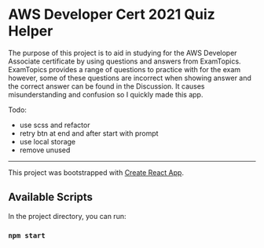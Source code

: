 # AWS Developer Cert 2021 Quiz Helper

The purpose of this project is to aid in studying for the AWS Developer Associate certificate by using questions and answers from ExamTopics. ExamTopics provides a range of questions to practice with for the exam however, some of these questions are incorrect when showing answer and the correct answer can be found in the Discussion. It causes misunderstanding and confusion so I quickly made this app.

Todo:
- use scss and refactor
- retry btn at end and after start with prompt
- use local storage
- remove unused

------

This project was bootstrapped with [Create React App](https://github.com/facebook/create-react-app).

## Available Scripts

In the project directory, you can run:

### `npm start`
